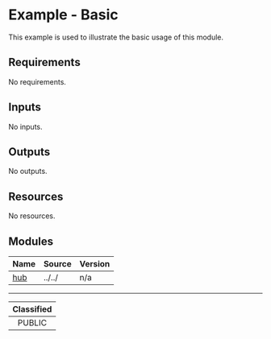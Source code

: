 # Example - Basic

This example is used to illustrate the basic usage of this module.

<!-- BEGIN_TF_DOCS -->
## Requirements

No requirements.

## Inputs

No inputs.

## Outputs

No outputs.

## Resources

No resources.

## Modules

| Name | Source | Version |
|------|--------|---------|
| <a name="module_hub"></a> [hub](#module\_hub) | ../../ | n/a |
<!-- END_TF_DOCS -->
_______________
| Classified  |
| :---------: |
|   PUBLIC    |